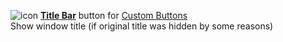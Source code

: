 ![icon](https://raw.github.com/Infocatcher/Custom_Buttons/master/Title_Bar/icon.png)&nbsp;<a href="http://infocatcher.github.com/Custom_Buttons/install/titleBar.html"><strong>Title Bar</strong></a> button for [Custom Buttons](https://addons.mozilla.org/addon/custom-buttons/)
<br>Show window title (if original title was hidden by some reasons)